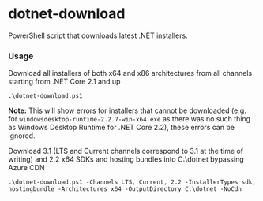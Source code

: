 # dotnet-download
PowerShell script that downloads latest .NET installers.

### Usage
Download all installers of both x64 and x86 architectures from all channels starting from .NET Core 2.1 and up
```
.\dotnet-download.ps1
```
**Note:** This will show errors for installers that cannot be downloaded (e.g. for `windowsdesktop-runtime-2.2.7-win-x64.exe` as there was no such thing as Windows Desktop Runtime for .NET Core 2.2), these errors can be ignored.

Download 3.1 (LTS and Current channels correspond to 3.1 at the time of writing) and 2.2 x64 SDKs and hosting bundles into C:\dotnet bypassing Azure CDN
```
.\dotnet-download.ps1 -Channels LTS, Current, 2.2 -InstallerTypes sdk, hostingbundle -Architectures x64 -OutputDirectory C:\dotnet -NoCdn
```